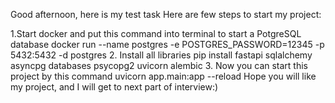 Good afternoon, here is my test task
Here are few steps to start my project:

1.Start docker and put this command into terminal to start a PotgreSQL database
docker run --name postgres -e POSTGRES_PASSWORD=12345 -p 5432:5432 -d postgres
2. Install all libraries 
pip install fastapi sqlalchemy asyncpg databases psycopg2 uvicorn alembic
3. Now you can start this project by this command
uvicorn app.main:app --reload
Hope you will like my project, and I will get to next part of interview:)

